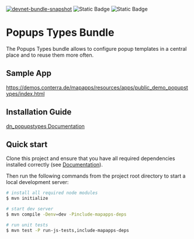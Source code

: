 [![devnet-bundle-snapshot](https://github.com/conterra/mapapps-popups-types/actions/workflows/devnet-bundle-snapshot.yml/badge.svg)](https://github.com/conterra/mapapps-popup-types/actions/workflows/devnet-bundle-snapshot.yml)
![Static Badge](https://img.shields.io/badge/requires_map.apps-4.4.0-e5e5e5?labelColor=%233E464F&logoColor=%23e5e5e5)
![Static Badge](https://img.shields.io/badge/tested_for_map.apps-4.18.1-%20?labelColor=%233E464F&color=%232FC050)
# Popups Types Bundle
The Popups Types bundle allows to configure popup templates in a central place and to reuse them more often.

## Sample App
https://demos.conterra.de/mapapps/resources/apps/public_demo_popupstypes/index.html

## Installation Guide

[dn_popupstypes Documentation](https://github.com/conterra/mapapps-popups-types/tree/master/src/main/js/bundles/dn_popupstypes)

## Quick start

Clone this project and ensure that you have all required dependencies installed correctly (see [Documentation](https://docs.conterra.de/en/mapapps/latest/developersguide/getting-started/set-up-development-environment.html)).

Then run the following commands from the project root directory to start a local development server:

```bash
# install all required node modules
$ mvn initialize

# start dev server
$ mvn compile -Denv=dev -Pinclude-mapapps-deps

# run unit tests
$ mvn test -P run-js-tests,include-mapapps-deps
```
